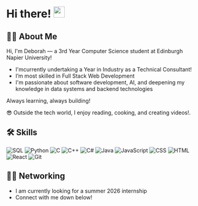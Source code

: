 # Hi there! <img src="https://media.giphy.com/media/hvRJCLFzcasrR4ia7z/giphy.gif" width="29px" height="29px">

## 👩‍💻 About Me
Hi, I'm Deborah — a 3rd Year Computer Science student at Edinburgh Napier University!

- I'mcurrently undertaking a Year in Industry as a Technical Consultant!
- I’m most skilled in Full Stack Web Development
- I'm passionate about software development, AI, and deepening my knowledge in data systems and backend technologies

Always learning, always building!

😎 Outside the tech world, I enjoy reading, cooking, and creating videos!.

## 🛠️ Skills
 
![SQL](https://img.shields.io/badge/SQL-003B57?style=for-the-badge&logo=sqlite&logoColor=white&color=00072d)
![Python](https://img.shields.io/badge/Python-3776AB?style=for-the-badge&logo=python&logoColor=white&color=001c55)
![C](https://img.shields.io/badge/C-A8B9CC?style=for-the-badge&logo=c&logoColor=white&color=0a2472)
![C++](https://img.shields.io/badge/C++-00599C?style=for-the-badge&logo=c%2B%2B&logoColor=white&color=0e6ba8)
![C#](https://img.shields.io/badge/C%23-239120?style=for-the-badge&logo=c-sharp&logoColor=white&color=0a2472)
![Java](https://img.shields.io/badge/Java-007396?style=for-the-badge&logo=java&logoColor=white&color=001c55)
![JavaScript](https://img.shields.io/badge/JavaScript-F7DF1E?style=for-the-badge&logo=javascript&logoColor=white&color=00072d)
![CSS](https://img.shields.io/badge/CSS-1572B6?style=for-the-badge&logo=css3&logoColor=white&color=001c55)
![HTML](https://img.shields.io/badge/HTML-E34F26?style=for-the-badge&logo=html5&logoColor=white&color=0a2472)
![React](https://img.shields.io/badge/React-20232A?style=for-the-badge&logo=react&logoColor=white&color=0e6ba8)
![Git](https://img.shields.io/badge/Git-F05032?style=for-the-badge&logo=git&logoColor=white&color=0a2472)



## 😶‍🌫️ Networking
- I am currently looking for a summer 2026 internship
- Connect with me down below!
